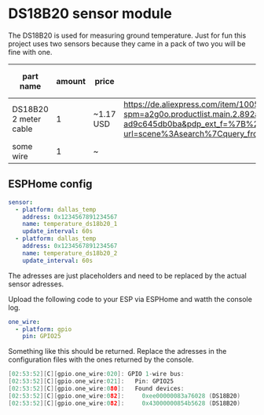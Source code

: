 # DS18B20 sensor module

The DS18B20 is used for measuring ground temperature. Just for fun this project uses two sensors because they came in a pack of two you will be fine with one.

| part name       | amount     | price          |   | things you need |
| --------------- | ---------- | -------------- | - |---------------- |
| DS18B20 2 meter cable | 1          | ~1.17 USD      | https://de.aliexpress.com/item/1005008024174225.html?spm=a2g0o.productlist.main.2.892a1a0e74KpG7&algo_pvid=fdca3388-9d61-4050-a1fa-ad9c645db0ba&pdp_ext_f=%7B%22order%22%3A%221023%22%2C%22eval%22%3A%221%22%7D&utparam-url=scene%3Asearch%7Cquery_from%3A  | ---             |
| some wire       | 1          | ~              |   | ---             |

## ESPHome config

``` yaml
sensor:
  - platform: dallas_temp
    address: 0x1234567891234567
    name: temperature_ds18b20_1
    update_interval: 60s
  - platform: dallas_temp
    address: 0x1234567891234567
    name: temperature_ds18b20_2
    update_interval: 60s
```

The adresses are just placeholders and need to be replaced by the actual sensor adresses.

Upload the following code to your ESP via ESPHome and watth the console log.

``` yaml
one_wire:
  - platform: gpio
    pin: GPIO25
```

Something like this should be returned. Replace the adresses in the configuration files with the ones returned by the console. 

<!-- c was used for code here because formating looks nice -->
``` c
[02:53:52][C][gpio.one_wire:020]: GPIO 1-wire bus:
[02:53:52][C][gpio.one_wire:021]:   Pin: GPIO25
[02:53:52][C][gpio.one_wire:080]:   Found devices:
[02:53:52][C][gpio.one_wire:082]:     0xee00000083a76028 (DS18B20)
[02:53:52][C][gpio.one_wire:082]:     0x43000000854b5628 (DS18B20)
```